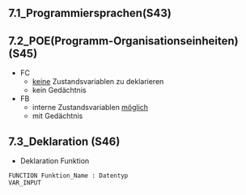 ## 7.1_Programmiersprachen(S43) 
## 7.2_POE(Programm-Organisationseinheiten)(S45) 
- FC
	- <u>keine</u> Zustandsvariablen zu deklarieren 
	- kein Gedächtnis 
- FB
	- interne Zustandsvariablen <u>möglich</u> 
	- mit Gedächtnis 
## 7.3_Deklaration (S46)
- Deklaration Funktion
```
FUNCTION Funktion_Name : Datentyp
VAR_INPUT
```